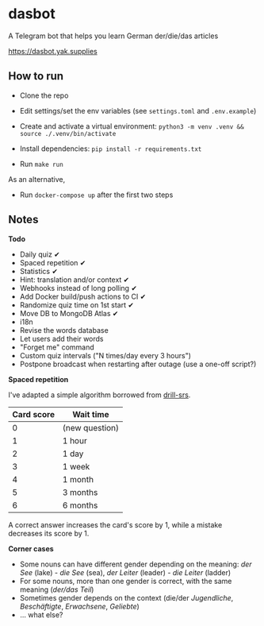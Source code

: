 # dasbot
A Telegram bot that helps you learn German der/die/das articles

https://dasbot.yak.supplies


## How to run
- Clone the repo
- Edit settings/set the env variables (see `settings.toml` and `.env.example`)

- Create and activate a virtual environment: `python3 -m venv .venv && source ./.venv/bin/activate`
- Install dependencies: `pip install -r requirements.txt`
- Run `make run`

As an alternative,
- Run `docker-compose up` after the first two steps

## Notes

**Todo**
- Daily quiz ✔
- Spaced repetition ✔
- Statistics ✔
- Hint: translation and/or context ✔
- Webhooks instead of long polling ✔
- Add Docker build/push actions to CI ✔
- Randomize quiz time on 1st start ✔
- Move DB to MongoDB Atlas ✔
- i18n
- Revise the words database
- Let users add their words
- "Forget me" command
- Custom quiz intervals ("N times/day every 3 hours")
- Postpone broadcast when restarting after outage (use a one-off script?)

**Spaced repetition**

I've adapted a simple algorithm borrowed from [drill-srs](https://github.com/rr-/drill).

Card score | Wait time
---------- | ---------
0          | (new question)
1          | 1 hour
2          | 1 day
3          | 1 week
4          | 1 month
5          | 3 months
6          | 6 months

A correct answer increases the card's score by 1, while a mistake decreases its score by 1.

**Сorner cases**
- Some nouns can have different gender depending on the meaning: *der See* (lake) - *die See* (sea), *der Leiter* (leader) - *die Leiter* (ladder)
- For some nouns, more than one gender is correct, with the same meaning (*der/das Teil*)
- Sometimes gender depends on the context (die/der *Jugendliche*, *Beschäftigte*, *Erwachsene*, *Geliebte*)
- ... what else?

